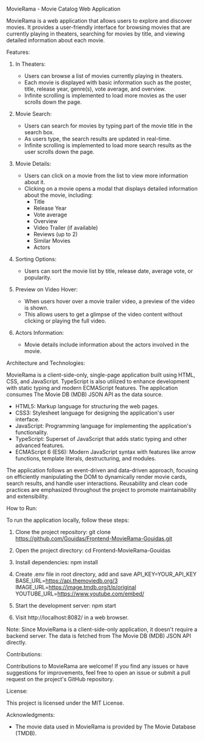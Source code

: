 MovieRama - Movie Catalog Web Application

MovieRama is a web application that allows users to explore and discover movies. It provides a user-friendly interface for browsing movies that are currently playing in theaters, searching for movies by title, and viewing detailed information about each movie.

Features:

1. In Theaters:

   - Users can browse a list of movies currently playing in theaters.
   - Each movie is displayed with basic information such as the poster, title, release year, genre(s), vote average, and overview.
   - Infinite scrolling is implemented to load more movies as the user scrolls down the page.

2. Movie Search:

   - Users can search for movies by typing part of the movie title in the search box.
   - As users type, the search results are updated in real-time.
   - Infinite scrolling is implemented to load more search results as the user scrolls down the page.

3. Movie Details:

   - Users can click on a movie from the list to view more information about it.
   - Clicking on a movie opens a modal that displays detailed information about the movie, including:
     - Title
     - Release Year
     - Vote average
     - Overview
     - Video Trailer (if available)
     - Reviews (up to 2)
     - Similar Movies
     - Actors

4. Sorting Options:

   - Users can sort the movie list by title, release date, average vote, or popularity.

5. Preview on Video Hover:

   - When users hover over a movie trailer video, a preview of the video is shown.
   - This allows users to get a glimpse of the video content without clicking or playing the full video.

6. Actors Information:
   - Movie details include information about the actors involved in the movie.

Architecture and Technologies:

MovieRama is a client-side-only, single-page application built using HTML, CSS, and JavaScript. TypeScript is also utilized to enhance development with static typing and modern ECMAScript features. The application consumes The Movie DB (MDB) JSON API as the data source.

- HTML5: Markup language for structuring the web pages.
- CSS3: Stylesheet language for designing the application's user interface.
- JavaScript: Programming language for implementing the application's functionality.
- TypeScript: Superset of JavaScript that adds static typing and other advanced features.
- ECMAScript 6 (ES6): Modern JavaScript syntax with features like arrow functions, template literals, destructuring, and modules.

The application follows an event-driven and data-driven approach, focusing on efficiently manipulating the DOM to dynamically render movie cards, search results, and handle user interactions. Reusability and clean code practices are emphasized throughout the project to promote maintainability and extensibility.

How to Run:

To run the application locally, follow these steps:

1. Clone the project repository:
   git clone https://github.com/Gouidas/Frontend-MovieRama-Gouidas.git

2. Open the project directory:
   cd Frontend-MovieRama-Gouidas

3. Install dependencies:
   npm install

4. Create .env file in root directory, add and save
   API_KEY=YOUR_API_KEY
   BASE_URL=https://api.themoviedb.org/3
   IMAGE_URL=https://image.tmdb.org/t/p/original
   YOUTUBE_URL=https://www.youtube.com/embed/

5. Start the development server:
   npm start

6. Visit http://localhost:8082/ in a web browser.

Note: Since MovieRama is a client-side-only application, it doesn't require a backend server. The data is fetched from The Movie DB (MDB) JSON API directly.

Contributions:

Contributions to MovieRama are welcome! If you find any issues or have suggestions for improvements, feel free to open an issue or submit a pull request on the project's GitHub repository.

License:

This project is licensed under the MIT License.

Acknowledgments:

- The movie data used in MovieRama is provided by The Movie Database (TMDB).
